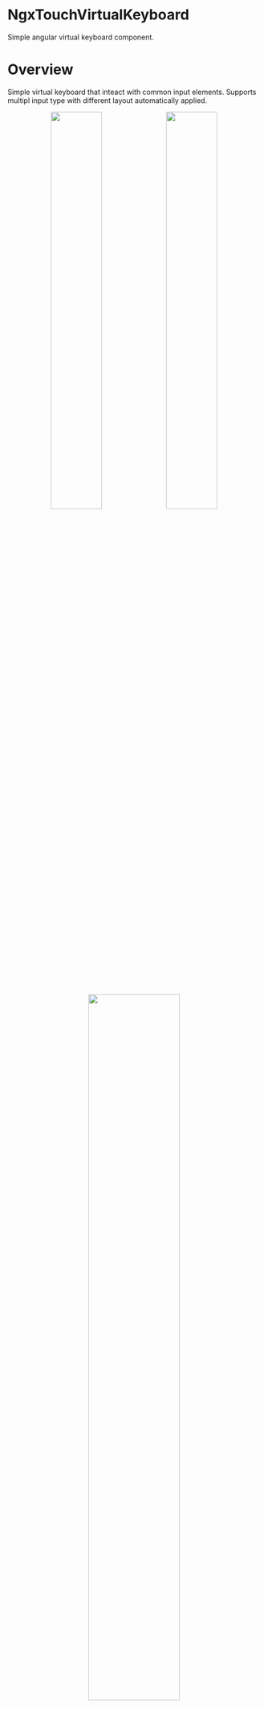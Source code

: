 # NgxTouchVirtualKeyboard

Simple angular virtual keyboard component.
# Overview

Simple virtual keyboard that inteact with common input elements. Supports multipl input type with different layout automatically applied.

<div align="center">
<img src="https://github.com/domi92/ngx-touch-virtual-keyboard/assets/10332144/e90627d4-91c0-448d-92c8-554ce26dd051" width=45%/>
<img src="https://github.com/domi92/ngx-touch-virtual-keyboard/assets/10332144/56631432-4978-4648-a734-f0d6e3610da9" width=45%/>
<img src="https://github.com/domi92/ngx-touch-virtual-keyboard/assets/10332144/a5e1efcf-d7b9-4341-b1ca-11a31c2cd076" width=60%/>
</div>


# Install

## Default icon loading

To load correclty default icons add in angular.json assets import.

Do not change the output path must be defined like that

```typescript
"assets": [
            {
              "glob": "**/*",
              "input": "./node_modules/ngx-touch-virtual-keyboard/assets/",
              "output": "/assets/ngx-tvk/"
            }
          ],
```

## Use custom icons
All icons can be changed with custom svg. Providing in app.module.ts a new svg reference for each icon.

ICON_DELETE | ICON_ERASE | ICON_EYE_SLASH | ICON_EYE | ICON_KEYBOARD | ICON_LEFT | ICON_RIGHT | ICON_SHIFT | KEYBOARD_LAYOUT

```typescript
import {ICON_DELETE, ICON_KEYBOARD} from 'ngx-touch-virtual-keyboard';

  ...
  
  providers: [
    {provide: ICON_DELETE, useValue: 'assets/icons/bugs.svg'},
    {provide: ICON_KEYBOARD, useValue: 'assets/icons/bugs.svg'},
  ],

```
Example from previous provided custom svg BUGs
<div align="center">
<img src="https://github.com/domi92/ngx-touch-virtual-keyboard/assets/10332144/54a31fe5-bf7b-4056-b1d2-7510605180de" width=45%/>
</div>

# Usage

Inside appComponent. Add component

```typescript
<router-outlet></router-outlet>

<ngx-touch-virtual-keyboard></ngx-touch-virtual-keyboard>

```

Use directive useVirtualKeyboard in input component to connect input element with keyboard

```typescript
<input type="text" useVirtualKeyboard placeholder="Type here..." />
```

TODO..
